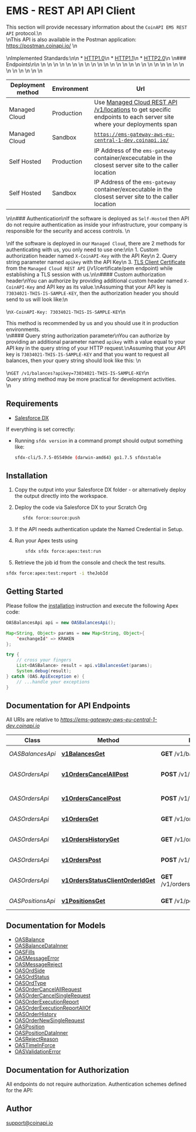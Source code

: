 # EMS - REST API API Client


This section will provide necessary information about the `CoinAPI EMS REST API` protocol.\n<br/>\nThis API is also available in the Postman application: <a href="https://postman.coinapi.io/" target="_blank">https://postman.coinapi.io/</a>      \n<br/><br/>\nImplemented Standards:\n\n  * [HTTP1.0](https://datatracker.ietf.org/doc/html/rfc1945)\n  * [HTTP1.1](https://datatracker.ietf.org/doc/html/rfc2616)\n  * [HTTP2.0](https://datatracker.ietf.org/doc/html/rfc7540)\n   \n### Endpoints\n<table>\n  <thead>\n    <tr>\n      <th>Deployment method</th>\n      <th>Environment</th>\n      <th>Url</th>\n    </tr>\n  </thead>\n  <tbody>\n    <tr>\n      <td>Managed Cloud</td>\n      <td>Production</td>\n      <td>Use <a href="#ems-docs-sh">Managed Cloud REST API /v1/locations</a> to get specific endpoints to each server site where your deployments span</td>\n    </tr>\n    <tr>\n      <td>Managed Cloud</td>\n      <td>Sandbox</td>\n      <td><code>https://ems-gateway-aws-eu-central-1-dev.coinapi.io/</code></td>\n    </tr>\n    <tr>\n      <td>Self Hosted</td>\n      <td>Production</td>\n      <td>IP Address of the <code>ems-gateway</code> container/excecutable in the closest server site to the caller location</td>\n    </tr>\n    <tr>\n      <td>Self Hosted</td>\n      <td>Sandbox</td>\n      <td>IP Address of the <code>ems-gateway</code> container/excecutable in the closest server site to the caller location</td>\n    </tr>\n  </tbody>\n</table>\n\n### Authentication\nIf the software is deployed as `Self-Hosted` then API do not require authentication as inside your infrastructure, your company is responsible for the security and access controls. \n<br/><br/>\nIf the software is deployed in our `Managed Cloud`, there are 2 methods for authenticating with us, you only need to use one:\n\n 1. Custom authorization header named `X-CoinAPI-Key` with the API Key\n 2. Query string parameter named `apikey` with the API Key\n 3. <a href="#certificate">TLS Client Certificate</a> from the `Managed Cloud REST API` (/v1/certificate/pem endpoint) while establishing a TLS session with us.\n\n#### Custom authorization header\nYou can authorize by providing additional custom header named `X-CoinAPI-Key` and API key as its value.\nAssuming that your API key is `73034021-THIS-IS-SAMPLE-KEY`, then the authorization header you should send to us will look like:\n<br/><br/>\n`X-CoinAPI-Key: 73034021-THIS-IS-SAMPLE-KEY`\n<aside class="success">This method is recommended by us and you should use it in production environments.</aside>\n#### Query string authorization parameter\nYou can authorize by providing an additional parameter named `apikey` with a value equal to your API key in the query string of your HTTP request.\nAssuming that your API key is `73034021-THIS-IS-SAMPLE-KEY` and that you want to request all balances, then your query string should look like this: \n<br/><br/>\n`GET /v1/balances?apikey=73034021-THIS-IS-SAMPLE-KEY`\n<aside class="notice">Query string method may be more practical for development activities.</aside>\n

## Requirements

- [Salesforce DX](https://www.salesforce.com/products/platform/products/salesforce-dx/)

If everything is set correctly:

- Running `sfdx version` in a command prompt should output something like:

  ```bash
  sfdx-cli/5.7.5-05549de (darwin-amd64) go1.7.5 sfdxstable
  ```

## Installation

1. Copy the output into your Salesforce DX folder - or alternatively deploy the output directly into the workspace.
2. Deploy the code via Salesforce DX to your Scratch Org

   ```bash
      sfdx force:source:push
   ```

3. If the API needs authentication update the Named Credential in Setup.
4. Run your Apex tests using

   ```bash
       sfdx sfdx force:apex:test:run
   ```

5. Retrieve the job id from the console and check the test results.

  ```bash
  sfdx force:apex:test:report -i theJobId
  ```

## Getting Started

Please follow the [installation](#installation) instruction and execute the following Apex code:

```java
OASBalancesApi api = new OASBalancesApi();

Map<String, Object> params = new Map<String, Object>{
    'exchangeId' => KRAKEN
};

try {
    // cross your fingers
    List<OASBalance> result = api.v1BalancesGet(params);
    System.debug(result);
} catch (OAS.ApiException e) {
    // ...handle your exceptions
}
```

## Documentation for API Endpoints

All URIs are relative to *https://ems-gateway-aws-eu-central-1-dev.coinapi.io*

Class | Method | HTTP request | Description
------------ | ------------- | ------------- | -------------
*OASBalancesApi* | [**v1BalancesGet**](OASBalancesApi.md#v1BalancesGet) | **GET** /v1/balances | Get balances
*OASOrdersApi* | [**v1OrdersCancelAllPost**](OASOrdersApi.md#v1OrdersCancelAllPost) | **POST** /v1/orders/cancel/all | Cancel all orders request
*OASOrdersApi* | [**v1OrdersCancelPost**](OASOrdersApi.md#v1OrdersCancelPost) | **POST** /v1/orders/cancel | Cancel order request
*OASOrdersApi* | [**v1OrdersGet**](OASOrdersApi.md#v1OrdersGet) | **GET** /v1/orders | Get open orders
*OASOrdersApi* | [**v1OrdersHistoryGet**](OASOrdersApi.md#v1OrdersHistoryGet) | **GET** /v1/orders/history | History of order changes
*OASOrdersApi* | [**v1OrdersPost**](OASOrdersApi.md#v1OrdersPost) | **POST** /v1/orders | Send new order
*OASOrdersApi* | [**v1OrdersStatusClientOrderIdGet**](OASOrdersApi.md#v1OrdersStatusClientOrderIdGet) | **GET** /v1/orders/status/{client_order_id} | Get order execution report
*OASPositionsApi* | [**v1PositionsGet**](OASPositionsApi.md#v1PositionsGet) | **GET** /v1/positions | Get open positions


## Documentation for Models

 - [OASBalance](OASBalance.md)
 - [OASBalanceDataInner](OASBalanceDataInner.md)
 - [OASFills](OASFills.md)
 - [OASMessageError](OASMessageError.md)
 - [OASMessageReject](OASMessageReject.md)
 - [OASOrdSide](OASOrdSide.md)
 - [OASOrdStatus](OASOrdStatus.md)
 - [OASOrdType](OASOrdType.md)
 - [OASOrderCancelAllRequest](OASOrderCancelAllRequest.md)
 - [OASOrderCancelSingleRequest](OASOrderCancelSingleRequest.md)
 - [OASOrderExecutionReport](OASOrderExecutionReport.md)
 - [OASOrderExecutionReportAllOf](OASOrderExecutionReportAllOf.md)
 - [OASOrderHistory](OASOrderHistory.md)
 - [OASOrderNewSingleRequest](OASOrderNewSingleRequest.md)
 - [OASPosition](OASPosition.md)
 - [OASPositionDataInner](OASPositionDataInner.md)
 - [OASRejectReason](OASRejectReason.md)
 - [OASTimeInForce](OASTimeInForce.md)
 - [OASValidationError](OASValidationError.md)


## Documentation for Authorization

All endpoints do not require authorization.
Authentication schemes defined for the API:

## Author

support@coinapi.io


